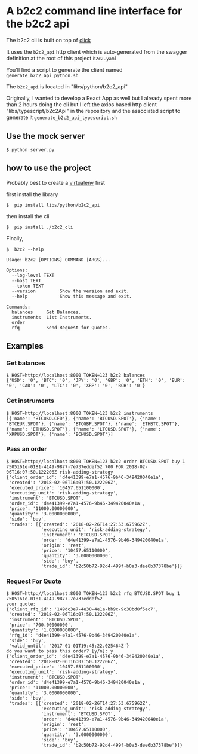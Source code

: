 # A b2c2 command line interface for the b2c2 api

The b2c2 cli is built on top of [click](https://click.palletsprojects.com/en/8.0.x/)

It uses the `b2c2_api` http client which is auto-generated from the swagger definition at the
root of this project `b2c2.yaml`

You'll find a script to generate the client named `generate_b2c2_api_python.sh`

The `b2c2_api` is located in "libs/python/b2c2_api"

Originally, I wanted to develop a React App as well but I already spent more than 2 hours doing the cli
but I left the axios based http client "libs/typescript/b2c2Api" in the repository and the 
associated script to generate it `generate_b2c2_api_typescript.sh`

## Use the mock server

```shell
$ python server.py
```

## how to use the project

Probably best to create a [virtualenv](https://docs.python.org/3/tutorial/venv.html) first

first install the library

```shell
$  pip install libs/python/b2c2_api 
```

then install the cli

```shell
$  pip install ./b2c2_cli
```

Finally, 

```shell
$  b2c2 --help

Usage: b2c2 [OPTIONS] COMMAND [ARGS]...

Options:
  --log-level TEXT
  --host TEXT
  --token TEXT
  --version         Show the version and exit.
  --help            Show this message and exit.

Commands:
  balances     Get Balances.
  instruments  List Instruments.
  order
  rfq          Send Request for Quotes.

```


## Examples

### Get balances

```shell
$ HOST=http://localhost:8000 TOKEN=123 b2c2 balances 
{'USD': '0', 'BTC': '0', 'JPY': '0', 'GBP': '0', 'ETH': '0', 'EUR': '0', 'CAD': '0', 'LTC': '0', 'XRP': '0', 'BCH': '0'}
```

### Get instruments

```shell
$ HOST=http://localhost:8000 TOKEN=123 b2c2 instruments 
[{'name': 'BTCUSD.CFD'}, {'name': 'BTCUSD.SPOT'}, {'name': 'BTCEUR.SPOT'}, {'name': 'BTCGBP.SPOT'}, {'name': 'ETHBTC.SPOT'}, {'name': 'ETHUSD.SPOT'}, {'name': 'LTCUSD.SPOT'}, {'name': 'XRPUSD.SPOT'}, {'name': 'BCHUSD.SPOT'}]
```

### Pass an order

```shell
$ HOST=http://localhost:8000 TOKEN=123 b2c2 order BTCUSD.SPOT buy 1 7505161e-0181-4149-9877-7e737eddef52 700 FOK 2018-02-06T16:07:50.122206Z risk-adding-strategy 
{'client_order_id': 'd4e41399-e7a1-4576-9b46-349420040e1a',
 'created': '2018-02-06T16:07:50.122206Z',
 'executed_price': '10457.651100000',
 'executing_unit': 'risk-adding-strategy',
 'instrument': 'BTCUSD.SPOT',
 'order_id': 'd4e41399-e7a1-4576-9b46-349420040e1a',
 'price': '11000.00000000',
 'quantity': '3.0000000000',
 'side': 'buy',
 'trades': [{'created': '2018-02-26T14:27:53.675962Z',
             'executing_unit': 'risk-adding-strategy',
             'instrument': 'BTCUSD.SPOT',
             'order': 'd4e41399-e7a1-4576-9b46-349420040e1a',
             'origin': 'rest',
             'price': '10457.65110000',
             'quantity': '3.0000000000',
             'side': 'buy',
             'trade_id': 'b2c50b72-92d4-499f-b0a3-dee6b37378be'}]}
```

### Request For Quote

```shell
$ HOST=http://localhost:8000 TOKEN=123 b2c2 rfq BTCUSD.SPOT buy 1 7505161e-0181-4149-9877-7e737eddef52
your quote:
{'client_rfq_id': '149dc3e7-4e30-4e1a-bb9c-9c30bd8f5ec7',
 'created': '2018-02-06T16:07:50.122206Z',
 'instrument': 'BTCUSD.SPOT',
 'price': '700.00000000',
 'quantity': '1.0000000000',
 'rfq_id': 'd4e41399-e7a1-4576-9b46-349420040e1a',
 'side': 'buy',
 'valid_until': '2017-01-01T19:45:22.025464Z'}
do you want to pass this order? [y/n]: y
{'client_order_id': 'd4e41399-e7a1-4576-9b46-349420040e1a',
 'created': '2018-02-06T16:07:50.122206Z',
 'executed_price': '10457.651100000',
 'executing_unit': 'risk-adding-strategy',
 'instrument': 'BTCUSD.SPOT',
 'order_id': 'd4e41399-e7a1-4576-9b46-349420040e1a',
 'price': '11000.00000000',
 'quantity': '3.0000000000',
 'side': 'buy',
 'trades': [{'created': '2018-02-26T14:27:53.675962Z',
             'executing_unit': 'risk-adding-strategy',
             'instrument': 'BTCUSD.SPOT',
             'order': 'd4e41399-e7a1-4576-9b46-349420040e1a',
             'origin': 'rest',
             'price': '10457.65110000',
             'quantity': '3.0000000000',
             'side': 'buy',
             'trade_id': 'b2c50b72-92d4-499f-b0a3-dee6b37378be'}]}

```